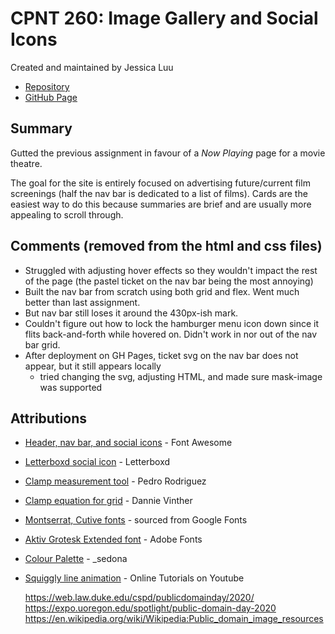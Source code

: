 # CPNT 260: Image Gallery and Social Icons
Created and maintained by Jessica Luu

- [Repository](https://github.com/jluu38/cpnt260-a3/)
- [GitHub Page](https://jluu38.github.io/cpnt260-a3/)

## Summary
Gutted the previous assignment in favour of a *Now Playing* page for a movie theatre.

The goal for the site is entirely focused on advertising future/current film screenings (half the nav bar is dedicated to a list of films). Cards are the easiest way to do this because summaries are brief and are usually more appealing to scroll through.

## Comments (removed from the html and css files)

- Struggled with adjusting hover effects so they wouldn't impact the rest of the page (the pastel ticket on the nav bar being the most annoying)
- Built the nav bar from scratch using both grid and flex. Went much better than last assignment.
- But nav bar still loses it around the 430px-ish mark.
- Couldn't figure out how to lock the hamburger menu icon down since it flits back-and-forth while hovered on. Didn't work in nor out of the nav bar grid.
- After deployment on GH Pages, ticket svg on the nav bar does not appear, but it still appears locally
  - tried changing the svg, adjusting HTML, and made sure mask-image was supported

## Attributions

- [Header, nav bar, and social icons](https://fontawesome.com/license/free) - Font Awesome
- [Letterboxd social icon](https://letterboxd.com/about/brand/) - Letterboxd
- [Clamp measurement tool](https://css-tricks.com/linearly-scale-font-size-with-css-clamp-based-on-the-viewport/) - Pedro Rodriguez
- [Clamp equation for grid](https://blog.logrocket.com/flexible-layouts-without-media-queries/) - Dannie Vinther
- [Montserrat, Cutive fonts](https://fonts.google.com/?query=cuti&sidebar.open=true&selection.family=Cutive|Montserrat:wght@100) - sourced from Google Fonts
- [Aktiv Grotesk Extended font](https://fonts.adobe.com/fonts/aktiv-grotesk) - Adobe Fonts
- [Colour Palette](https://lospec.com/palette-list/warmlight) - _sedona
- [Squiggly line animation](https://www.youtube.com/watch?v=BfdHnxpnQyw) - Online Tutorials on Youtube

  https://web.law.duke.edu/cspd/publicdomainday/2020/
  https://expo.uoregon.edu/spotlight/public-domain-day-2020
  https://en.wikipedia.org/wiki/Wikipedia:Public_domain_image_resources